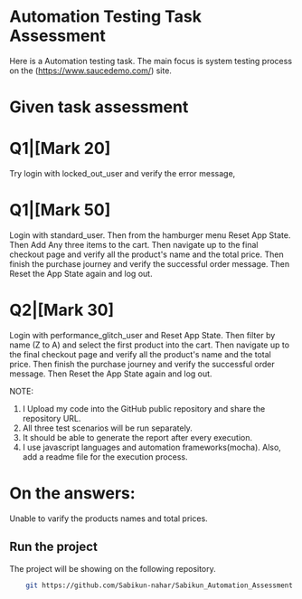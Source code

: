 # Automation Testing Task Assessment

Here is a Automation testing task. The main focus is system testing process on the (https://www.saucedemo.com/) site. 

# Given task assessment
# Q1|[Mark 20] 
Try login with locked_out_user and verify the error message,

# Q1|[Mark 50] 
Login with standard_user. Then from the hamburger menu Reset App State. Then Add Any three items to the cart. Then navigate up to the final checkout page and verify all the product's name and the total price. Then finish the purchase journey and verify the successful order message. Then Reset the App State again and log out.

# Q2|[Mark 30] 
Login with performance_glitch_user and Reset App State. Then filter by name (Z to A) and select the first product into the cart. Then navigate up to the final checkout page and verify all the product's name and the total price. Then finish the purchase journey and verify the successful order message. Then Reset the App State again and log out.

NOTE:
1. I Upload my code into the GitHub public repository and share the repository URL. 
2. All three test scenarios will be run separately.
3. It should be able to generate the report after every execution.
4. I use javascript languages and automation frameworks(mocha). Also, add a readme file for the execution process.

# On the answers: 
Unable to varify the products names and total prices.

## Run the project

The project will be showing on the following repository.

```bash
    git https://github.com/Sabikun-nahar/Sabikun_Automation_Assessment.git
```
